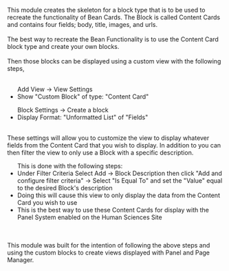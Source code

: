 This module creates the skeleton for a block type that is to be used to recreate the functionality of Bean Cards. The Block is called Content Cards and contains four fields; body, title, images, and urls. 
<br/>
<br/>
The best way to recreate the Bean Functionality is to use the Content Card block type and create your own blocks.
<br/>
<br/>
Then those blocks can be displayed using a custom view with the following steps,
<br/>
<br/>
	<ul>Add View -> View Settings
	<li>Show "Custom Block" of type: "Content Card"</li>
	</ul>
	<ul>Block Settings -> Create a block
	<li>Display Format: "Unformatted List" of "Fields"</li>
	</ul>
	<br/>
These settings will allow you to customize the view to display whatever fields from the Content Card that you wish to display. In addition to you can then filter the view to only use a Block with a specific description.
<br/>
<ul>This is done with the following steps:
<br/>
	<li>Under Filter Criteria Select Add -> Block Description then click "Add and configure filter criteria" -> Select "Is Equal To" and set the "Value" equal to the desired Block's description</li>
	<li>Doing this will cause this view to only display the data from the Content Card you wish to use</li>
	<li>This is the best way to use these Content Cards for display with the Panel System enabled on the Human Sciences Site</li></ul>
<br/>
<br/>
This module was built for the intention of following the above steps and using the custom blocks to create views displayed with Panel and Page Manager.
